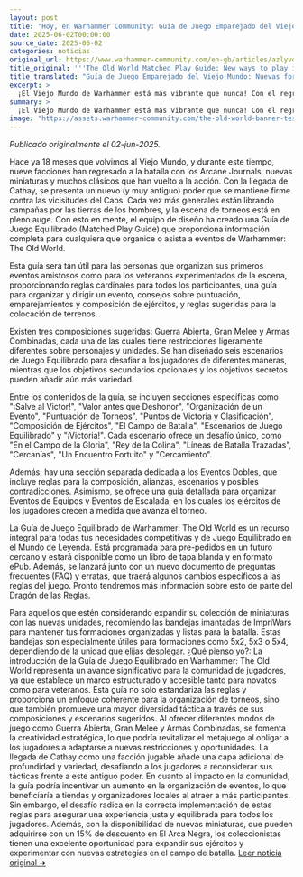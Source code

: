 ```yaml
---
layout: post
title: "Hoy, en Warhammer Community: Guía de Juego Emparejado del Viejo Mundo: Nuevas formas de jugar en el Mundo de Leyenda - Comunidad Warhammer"
date: 2025-06-02T00:00:00
source_date: 2025-06-02
categories: noticias
original_url: https://www.warhammer-community.com/en-gb/articles/azlyvdkm/the-old-world-matched-play-guide-new-ways-to-play-in-the-world-of-legend/
title_original: '''The Old World Matched Play Guide: New ways to play in the World of Legend - Warhammer Community'''
title_translated: "Guía de Juego Emparejado del Viejo Mundo: Nuevas formas de jugar en el Mundo de Leyenda - Comunidad Warhammer"
excerpt: >
  ¡El Viejo Mundo de Warhammer está más vibrante que nunca! Con el regreso de nueve facciones y la llegada de Cathay, el universo de Warhammer se expande con nuevas miniaturas y desafíos. La Guía de Juego Emparejado es el recurso definitivo para organizar o participar en eventos de Warhammer: The Old World, ofreciendo reglas esenciales, consejos para la organización de torneos y emocionantes escenarios de juego. Tanto para novatos como para veteranos, esta guía promete enriquecer la experiencia de juego con composiciones sugeridas y objetivos secundarios que añadirán un toque estratégico a cada partida. Prepárate para sumergirte en batallas épicas y descubrir nuevas formas de conquistar el campo de batalla.
summary: >
  ¡El Viejo Mundo de Warhammer está más vibrante que nunca! Con el regreso de nueve facciones y la llegada de Cathay, el universo de Warhammer se expande con nuevas miniaturas y desafíos. La Guía de Juego Emparejado es el recurso definitivo para organizar o participar en eventos de Warhammer: The Old World, ofreciendo reglas esenciales, consejos para la organización de torneos y emocionantes escenarios de juego. Tanto para novatos como para veteranos, esta guía promete enriquecer la experiencia de juego con composiciones sugeridas y objetivos secundarios que añadirán un toque estratégico a cada partida. Prepárate para sumergirte en batallas épicas y descubrir nuevas formas de conquistar el campo de batalla.
image: "https://assets.warhammer-community.com/the-old-world-banner-test.jpg"
---
```


*Publicado originalmente el 02-jun-2025.*

Hace ya 18 meses que volvimos al Viejo Mundo, y durante este tiempo, nueve facciones han regresado a la batalla con los Arcane Journals, nuevas miniaturas y muchos clásicos que han vuelto a la acción. Con la llegada de Cathay, se presenta un nuevo (y muy antiguo) poder que se mantiene firme contra las vicisitudes del Caos. Cada vez más generales están librando campañas por las tierras de los hombres, y la escena de torneos está en pleno auge. Con esto en mente, el equipo de diseño ha creado una Guía de Juego Equilibrado (Matched Play Guide) que proporciona información completa para cualquiera que organice o asista a eventos de Warhammer: The Old World.

Esta guía será tan útil para las personas que organizan sus primeros eventos amistosos como para los veteranos experimentados de la escena, proporcionando reglas cardinales para todos los participantes, una guía para organizar y dirigir un evento, consejos sobre puntuación, emparejamientos y composición de ejércitos, y reglas sugeridas para la colocación de terrenos.

Existen tres composiciones sugeridas: Guerra Abierta, Gran Melee y Armas Combinadas, cada una de las cuales tiene restricciones ligeramente diferentes sobre personajes y unidades. Se han diseñado seis escenarios de Juego Equilibrado para desafiar a los jugadores de diferentes maneras, mientras que los objetivos secundarios opcionales y los objetivos secretos pueden añadir aún más variedad.

Entre los contenidos de la guía, se incluyen secciones específicas como "¡Salve al Victor!", "Valor antes que Deshonor", "Organización de un Evento", "Puntuación de Torneos", "Puntos de Victoria y Clasificación", "Composición de Ejércitos", "El Campo de Batalla", "Escenarios de Juego Equilibrado" y "¡Victoria!". Cada escenario ofrece un desafío único, como "En el Campo de la Gloria", "Rey de la Colina", "Líneas de Batalla Trazadas", "Cercanías", "Un Encuentro Fortuito" y "Cercamiento".

Además, hay una sección separada dedicada a los Eventos Dobles, que incluye reglas para la composición, alianzas, escenarios y posibles contradicciones. Asimismo, se ofrece una guía detallada para organizar Eventos de Equipos y Eventos de Escalada, en los cuales los ejércitos de los jugadores crecen a medida que avanza el torneo.

La Guía de Juego Equilibrado de Warhammer: The Old World es un recurso integral para todas tus necesidades competitivas y de Juego Equilibrado en el Mundo de Leyenda. Está programada para pre-pedidos en un futuro cercano y estará disponible como un libro de tapa blanda y en formato ePub. Además, se lanzará junto con un nuevo documento de preguntas frecuentes (FAQ) y erratas, que traerá algunos cambios específicos a las reglas del juego. Pronto tendremos más información sobre esto de parte del Dragón de las Reglas.

Para aquellos que estén considerando expandir su colección de miniaturas con las nuevas unidades, recomiendo las bandejas imantadas de ImpriWars para mantener tus formaciones organizadas y listas para la batalla. Estas bandejas son especialmente útiles para formaciones como 5x2, 5x3 o 5x4, dependiendo de la unidad que elijas desplegar.
¿Qué pienso yo?: La introducción de la Guía de Juego Equilibrado en Warhammer: The Old World representa un avance significativo para la comunidad de jugadores, ya que establece un marco estructurado y accesible tanto para novatos como para veteranos. Esta guía no solo estandariza las reglas y proporciona un enfoque coherente para la organización de torneos, sino que también promueve una mayor diversidad táctica a través de sus composiciones y escenarios sugeridos. Al ofrecer diferentes modos de juego como Guerra Abierta, Gran Melee y Armas Combinadas, se fomenta la creatividad estratégica, lo que podría revitalizar el metajuego al obligar a los jugadores a adaptarse a nuevas restricciones y oportunidades. La llegada de Cathay como una facción jugable añade una capa adicional de profundidad y variedad, desafiando a los jugadores a reconsiderar sus tácticas frente a este antiguo poder. En cuanto al impacto en la comunidad, la guía podría incentivar un aumento en la organización de eventos, lo que beneficiaría a tiendas y organizadores locales al atraer a más participantes. Sin embargo, el desafío radica en la correcta implementación de estas reglas para asegurar una experiencia justa y equilibrada para todos los jugadores. Además, con la disponibilidad de nuevas miniaturas, que pueden adquirirse con un 15% de descuento en El Arca Negra, los coleccionistas tienen una excelente oportunidad para expandir sus ejércitos y experimentar con nuevas estrategias en el campo de batalla.
[Leer noticia original ➜](https://www.warhammer-community.com/en-gb/articles/azlyvdkm/the-old-world-matched-play-guide-new-ways-to-play-in-the-world-of-legend/)
